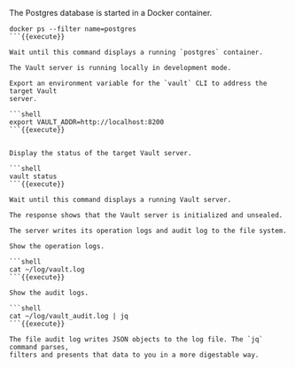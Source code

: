 The Postgres database is started in a Docker container.

```shell
docker ps --filter name=postgres
```{{execute}}

Wait until this command displays a running `postgres` container.

The Vault server is running locally in development mode.

Export an environment variable for the `vault` CLI to address the target Vault
server.

```shell
export VAULT_ADDR=http://localhost:8200
```{{execute}}


Display the status of the target Vault server.

```shell
vault status
```{{execute}}

Wait until this command displays a running Vault server.

The response shows that the Vault server is initialized and unsealed.

The server writes its operation logs and audit log to the file system.

Show the operation logs.

```shell
cat ~/log/vault.log
```{{execute}}

Show the audit logs.

```shell
cat ~/log/vault_audit.log | jq
```{{execute}}

The file audit log writes JSON objects to the log file. The `jq` command parses,
filters and presents that data to you in a more digestable way.
